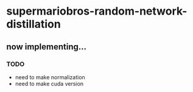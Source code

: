 # supermariobros-random-network-distillation

## now implementing...

### TODO
- need to make normalization
- need to make cuda version
